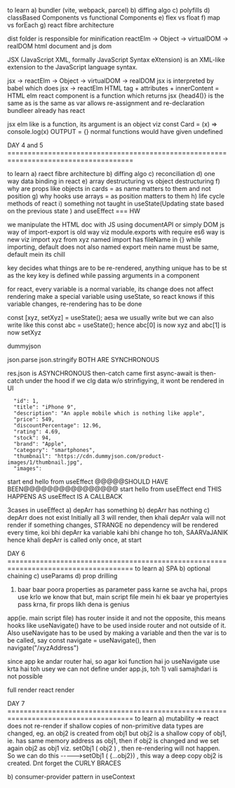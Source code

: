 to learn
a) bundler (vite, webpack, parcel)
b) diffing algo
c) polyfills
d) classBased Components vs functional Components
e) flex vs float
f) map vs forEach
g) react fibre architecture

dist folder is responsible for minification
reactElm -> Object -> virtualDOM -> realDOM
html document and js dom

JSX (JavaScript XML, formally JavaScript Syntax eXtension) is an XML-like extension to the JavaScript language syntax.

jsx -> reactElm -> Object -> virtualDOM -> realDOM
jsx is interpreted by babel which does jsx -> reactElm
HTML tag + attributes + innerContent = HTML elm
react component is a function which returns jsx
{head4()} is the same as <Head4 /> is the same as <Head4> <Head4 />
var allows re-assignment and re-declaration
bundleer already has react

jsx elm like <Card /> is a function, its argument is an object
viz
const Card = (x) => console.log(x)
OUTPUT = {}
normal functions would have given undefined

DAY 4 and 5 =====================================================================================

to learn
a) raect fibre architecture
b) diffing algo
c) reconciliation
d) one way data binding in react
e) array destructuring vs object destructuring
f) why are props like objects in cards = as name matters to them and not position
g) why hooks use arrays = as position matters to them
h) life cycle methods of react
i) something not taught in useState(Updating state based on the previous state ) and useEffect === HW

we manipulate the HTML doc with JS using documentAPI or simply DOM
js way of import-export is old way viz module.exports with require
es6 way is new viz import xyz from xyz
named import has fileName in {} while importing, default does not
also named export mein name must be same, default mein its chill

key decides what things are to be re-rendered, anything unique has to be st as the key
key is defined while passing arguments in a component

for react, every variable is a normal variable, its change does not affect rendering
make a special variable using useState, so react knows if this variable changes, re-rendering has to be done

const [xyz, setXyz] = useState(); aesa we usually write
but we can also write like this
const abc = useState();
hence abc[0] is now xyz and abc[1] is now setXyz

dummyjson

json.parse
json.stringify BOTH ARE SYNCHRONOUS

res.json is ASYNCHRONOUS
then-catch came first
async-await is then-catch under the hood
if we clg data w/o strinfigying, it wont be rendered in UI

      "id": 1,
      "title": "iPhone 9",
      "description": "An apple mobile which is nothing like apple",
      "price": 549,
      "discountPercentage": 12.96,
      "rating": 4.69,
      "stock": 94,
      "brand": "Apple",
      "category": "smartphones",
      "thumbnail": "https://cdn.dummyjson.com/product-images/1/thumbnail.jpg",
      "images":

start
end
hello from useEffect
@@@@@SHOULD HAVE BEEN@@@@@@@@@@@@@@@@
start
hello from useEffect
end
THIS HAPPENS AS useEffect IS A CALLBACK

3cases in useEffect
a) depArr has something
b) depArr has nothing
c) depArr does not exist
Initially all 3 will render,
then khali depArr vala will not render if something changes, STRANGE
no dependency will be rendered every time, koi bhi depArr ka variable kahi bhi change ho toh, SAARVaJANIK
hence khali depArr is called only once, at start

DAY 6 =====================================================================================
to learn
a) SPA
b) optional chaining
c) useParams
d) prop drilling

1. baar baar poora properties as parameter pass karne se avcha hai, props use krlo we know that but, main script file mein hi ek baar ye propertyies pass krna, fir props likh dena is genius

app(ie. main script file) has router inside it and not the opposite, this means hooks like useNavigate() have to be used inside router and not outside of it.
Also useNavigate has to be used by making a variable and then the var is to be called, say
const navigate = useNavigate(), then navigate("/xyzAddress")

since app ke andar router hai, so agar koi function hai jo useNavigate use krta hai toh usey we can not define under app.js, toh 1) vali samajhdari is not possible

<!-- <a> tag has 'href' --> full render
<!-- <Link> tag has a 'to' -->react render

DAY 7 =====================================================================================
to learn
a) mutability => react does not re-render if shallow copies of non-primitive data types are changed, eg. an obj2 is created from obj1 but obj2 is a shallow copy of obj1, ie. has same memory address as obj1, then if obj2 is changed and we set again obj2 as obj1 viz. setObj1 ( obj2 ) , then re-rendering will not happen.
So we can do this ----->setObj1 ( {...obj2}) , this way a deep copy obj2 is created.
Dnt forget the CURLY BRACES

b) consumer-provider pattern in useContext
